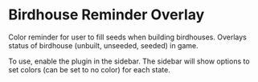 # Birdhouse Reminder Overlay
Color reminder for user to fill seeds when building birdhouses. Overlays status of birdhouse (unbuilt, unseeded, seeded) in game.

To use, enable the plugin in the sidebar. The sidebar will show options to set colors (can be set to no color)
for each state. 